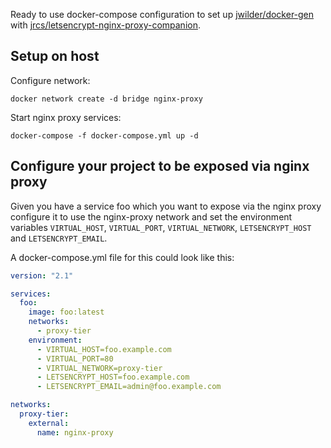 Ready to use docker-compose configuration to set up [jwilder/docker-gen](https://jwilder/docker-gen) with [jrcs/letsencrypt-nginx-proxy-companion](https://github.com/jrcs/letsencrypt-nginx-proxy-companion).


## Setup on host

Configure network:

    docker network create -d bridge nginx-proxy

Start nginx proxy services:

    docker-compose -f docker-compose.yml up -d


## Configure your project to be exposed via nginx proxy

Given you have a service foo which you want to expose via the nginx proxy
configure it to use the nginx-proxy network and set the environment variables
`VIRTUAL_HOST`, `VIRTUAL_PORT`, `VIRTUAL_NETWORK`, `LETSENCRYPT_HOST` and
`LETSENCRYPT_EMAIL`.

A docker-compose.yml file for this could look like this:

```yml
version: "2.1"

services:
  foo:
    image: foo:latest
    networks:
      - proxy-tier
    environment:
      - VIRTUAL_HOST=foo.example.com
      - VIRTUAL_PORT=80
      - VIRTUAL_NETWORK=proxy-tier
      - LETSENCRYPT_HOST=foo.example.com
      - LETSENCRYPT_EMAIL=admin@foo.example.com

networks:
  proxy-tier:
    external:
      name: nginx-proxy
```
